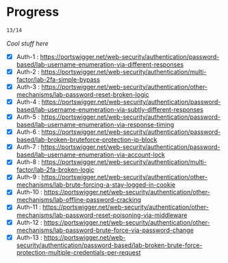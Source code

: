 # Progress

```bash
13/14
```

*Cool stuff here*

- [x] Auth-1 : https://portswigger.net/web-security/authentication/password-based/lab-username-enumeration-via-different-responses
- [x] Auth-2 : https://portswigger.net/web-security/authentication/multi-factor/lab-2fa-simple-bypass
- [x] Auth-3 : https://portswigger.net/web-security/authentication/other-mechanisms/lab-password-reset-broken-logic
- [x] Auth-4 : https://portswigger.net/web-security/authentication/password-based/lab-username-enumeration-via-subtly-different-responses
- [x] Auth-5 : https://portswigger.net/web-security/authentication/password-based/lab-username-enumeration-via-response-timing
- [x] Auth-6 : https://portswigger.net/web-security/authentication/password-based/lab-broken-bruteforce-protection-ip-block
- [x] Auth-7 : https://portswigger.net/web-security/authentication/password-based/lab-username-enumeration-via-account-lock
- [x] Auth-8 : https://portswigger.net/web-security/authentication/multi-factor/lab-2fa-broken-logic
- [x] Auth-9 : https://portswigger.net/web-security/authentication/other-mechanisms/lab-brute-forcing-a-stay-logged-in-cookie
- [x] Auth-10 : https://portswigger.net/web-security/authentication/other-mechanisms/lab-offline-password-cracking
- [x] Auth-11 : https://portswigger.net/web-security/authentication/other-mechanisms/lab-password-reset-poisoning-via-middleware
- [x] Auth-12 : https://portswigger.net/web-security/authentication/other-mechanisms/lab-password-brute-force-via-password-change
- [x] Auth-13 : https://portswigger.net/web-security/authentication/password-based/lab-broken-brute-force-protection-multiple-credentials-per-request
